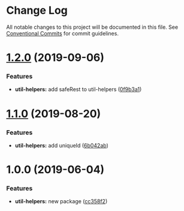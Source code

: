 # Change Log

All notable changes to this project will be documented in this file.
See [Conventional Commits](https://conventionalcommits.org) for commit guidelines.

# [1.2.0](https://github.com/telus/tds-core/compare/@tds/util-helpers@1.1.0...@tds/util-helpers@1.2.0) (2019-09-06)


### Features

* **util-helpers:** add safeRest to util-helpers ([0f9b3a1](https://github.com/telus/tds-core/commit/0f9b3a1))





# [1.1.0](https://github.com/telus/tds-core/compare/@tds/util-helpers@1.0.0...@tds/util-helpers@1.1.0) (2019-08-20)


### Features

* **util-helpers:** add uniqueId ([6b042ab](https://github.com/telus/tds-core/commit/6b042ab))





# 1.0.0 (2019-06-04)

### Features

- **util-helpers:** new package ([cc358f2](https://github.com/telus/tds-core/commit/cc358f2))
